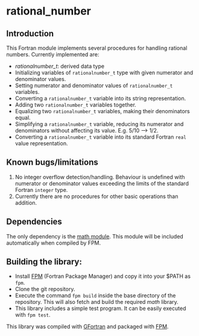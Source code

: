 # rational_number

## Introduction

This Fortran module implements several procedures for handling rational numbers. Currently implemented are:

* *rationalnumber_t*: derived data type
* Initializing variables of `rationalnumber_t` type with given numerator and denominator values.
* Setting numerator and denominator values of `rationalnumber_t` variables.
* Converting a `rationalnumber_t` variable into its string representation.
* Adding two `rationalnumber_t` variables together.
* Equalizing two `rationalnumber_t` variables, making their denominators equal.
* Simplifying a `rationalnumber_t` variable, reducing its numerator and denominators without affecting its value. E.g. 5/10 --> 1/2.
* Converting a `rationalnumber_t` variable into its standard Fortran `real` value representation.

## Known bugs/limitations

1. No integer overflow detection/handling. Behaviour is undefined with numerator or denominator values exceeding the limits of the standard Fortran `integer` type.
2. Currently there are no procedures for other basic operations than addition.

## Dependencies

The only dependency is the [math module](https://github.com/art-rasa/math). This module will be included automatically when compiled by FPM.

## Building the library:

* Install [FPM](https://github.com/fortran-lang/fpm) (Fortran Package Manager) and copy it into your $PATH as `fpm`.
* Clone the git repository.
* Execute the command `fpm build` inside the base directory of the repository. This will also fetch and build the required *math* library.
* This library includes a simple test program. It can be easily executed with `fpm test`.

This library was compiled with [GFortran](https://gcc.gnu.org/fortran/) and packaged with [FPM](https://github.com/fortran-lang/fpm).


